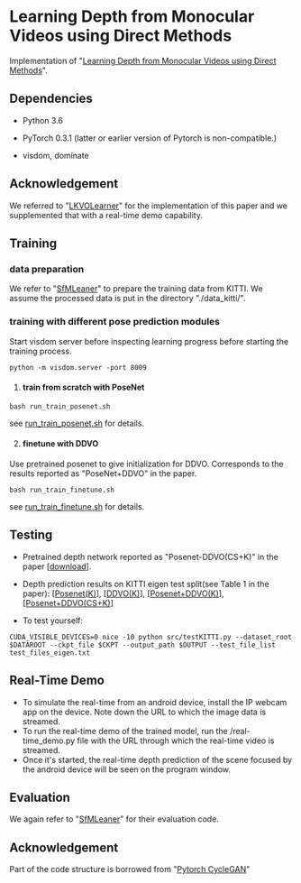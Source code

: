 # Learning Depth from Monocular Videos using Direct Methods

Implementation of "[Learning Depth from Monocular Videos using Direct Methods](http://openaccess.thecvf.com/content_cvpr_2018/papers/Wang_Learning_Depth_From_CVPR_2018_paper.pdf)".

## Dependencies
- Python 3.6
- PyTorch 0.3.1 (latter or earlier version of Pytorch is non-compatible.)

- visdom, dominate 

## Acknowledgement
We referred to "[LKVOLearner](https://github.com/MightyChaos/LKVOLearner)" for the implementation of this paper and we supplemented that with a real-time demo capability.

## Training
### data preparation
We refer to "[SfMLeaner](https://github.com/tinghuiz/SfMLearner)" to prepare the training data from KITTI. We assume the processed data is put in the directory "./data_kitti/".

### training with different pose prediction modules
Start visdom server before inspecting learning progress before starting the training process.
```
python -m visdom.server -port 8009
```
1. #### train from scratch with PoseNet
```
bash run_train_posenet.sh
```
see [run_train_posenet.sh](https://github.com/MightyChaos/LKVOLearner/blob/master/run_train_posenet.sh) for details.

2. #### finetune with DDVO
Use pretrained posenet to give initialization for DDVO. Corresponds to the results reported as "PoseNet+DDVO" in the paper.
```
bash run_train_finetune.sh
```
see [run_train_finetune.sh](https://github.com/MightyChaos/LKVOLearner/blob/master/run_train_finetune.sh) for details.

## Testing
- Pretrained depth network reported as "Posenet-DDVO(CS+K)" in the paper [[download](https://drive.google.com/file/d/1SJWLfA7kqpERj_U2gYXl7Vuy1eQyOO_K/view?usp=sharing)].
- Depth prediction results on KITTI eigen test split(see Table 1 in the paper): [[Posenet(K)](https://drive.google.com/open?id=1Wj7ulSimrvrzNx4TRd-JspmX3DJwgPiV)], [[DDVO(K)](https://drive.google.com/open?id=1wiODwgX_Vm_w7fVK1y_X5CNJTtgaPwcN)], [[Posenet+DDVO(K)](https://drive.google.com/open?id=1uUQJLcUOoY2hG6QS_F-wbM3GDAjD-Z5h)],[[Posenet+DDVO(CS+K)](https://drive.google.com/open?id=1hp4zFgK5NSNGdvaQL2ZumeinMQY_-AwK)]

- To test yourself:
```
CUDA_VISIBLE_DEVICES=0 nice -10 python src/testKITTI.py --dataset_root $DATAROOT --ckpt_file $CKPT --output_path $OUTPUT --test_file_list test_files_eigen.txt
```

## Real-Time Demo
- To simulate the real-time from an android device, install the IP webcam app on the device. Note down the URL to which the image data is streamed.
- To run the real-time demo of the trained model, run the /real-time_demo.py file with the URL through which the real-time video is streamed.
- Once it's started, the real-time depth prediction of the scene focused by the android device will be seen on the program window. 

## Evaluation
We again refer to "[SfMLeaner](https://github.com/tinghuiz/SfMLearner)" for their evaluation code.


## Acknowledgement
Part of the code structure is borrowed from "[Pytorch CycleGAN](https://github.com/junyanz/pytorch-CycleGAN-and-pix2pix)"